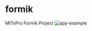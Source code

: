 # formik
MITxPro Formik Project
![app-example](https://user-images.githubusercontent.com/106610700/181053949-4f5f8083-0d73-413c-97e8-e0416ecfb133.png)
